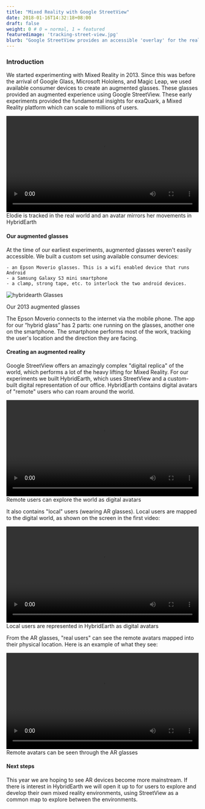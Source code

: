 ```yaml
---
title: "Mixed Reality with Google StreetView"
date: 2018-01-16T14:32:18+08:00
draft: false
weight: 0 # 0 = normal, 1 = featured
featuredimage: 'tracking-street-view.jpg'
blurb: "Google StreetView provides an accessible 'overlay' for the real world. Using cheap consumer devices we created an augmented reality where real people are digitally transposed into Google StreetView."
---
```



### Introduction

We started experimenting with Mixed Reality in 2013. Since this was before the arrival of Google Glass, Microsoft Hololens, and Magic Leap, we used available consumer devices to create an augmented glasses. These glasses provided an augmented experience using Google StreetView. These early experiments provided the fundamental insights for exaQuark, a Mixed Reality platform which can scale to millions of users.


<video width="100%" autoplay="" loop="">
  <source src="/images/raw/mixed-reality-user-tracked.mp4" type="video/mp4">
</video>
<figcaption>Elodie is tracked in the real world and an avatar mirrors her movements in HybridEarth</figcaption>


#### Our augmented glasses

At the time of our earliest experiments, augmented glasses weren't easily accessible. We built a custom set using available consumer devices:

```
- an Epson Moverio glasses. This is a wifi enabled device that runs Android
- a Samsung Galaxy S3 mini smartphone
- a clamp, strong tape, etc. to interlock the two android devices.
```

![hybridearth Glasses](/images/1000/hybridearth-glasses.jpg)
<figcaption>Our 2013 augmented glasses</figcaption>


The Epson Moverio connects to the internet via the mobile phone. The app for our “hybrid glass” has 2 parts: one running on the glasses, another one on the smartphone. The smartphone performs most of the work, tracking the user's location and the direction they are facing.


#### Creating an augmented reality

Google StreetView offers an amazingly complex "digital replica" of the world, which performs a lot of the heavy lifting for Mixed Reality. For our experiments we built HybridEarth, which uses StreetView and a custom-built digital representation of our office. HybridEarth contains digital avatars of "remote" users who can roam around the world.


<video width="100%" autoplay="" loop="">
  <source src="/images/raw/hybridearth-avatar.mp4" type="video/mp4">
</video>
<figcaption>Remote users can explore the world as digital avatars</figcaption>

It also contains "local" users (wearing AR glasses). Local users are mapped to the digital world, as shown on the screen in the first video:

<video width="100%" autoplay="" loop="">
  <source src="/images/raw/mixed-reality-user-tracked.mp4" type="video/mp4">
</video>
<figcaption>Local users are represented in HybridEarth as digital avatars</figcaption>


From the AR glasses, "real users" can see the remote avatars mapped into their physical location. Here is an example of what they see:

<video width="100%" autoplay="" loop="">
  <source src="/images/raw/hybridearth-ar-view.mp4" type="video/mp4">
</video>
<figcaption>Remote avatars can be seen through the AR glasses</figcaption>


#### Next steps

This year we are hoping to see AR devices become more mainstream. If there is interest in HybridEarth we will open it up to for users to explore and develop their own mixed reality environments, using StreetView as a common map to explore between the environments.
